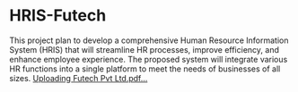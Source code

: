 # HRIS-Futech
This project  plan to develop a comprehensive Human Resource Information System (HRIS) that will streamline HR processes, improve efficiency, and enhance employee experience. The proposed system will integrate various HR functions into a single platform to meet the needs of businesses of all sizes. 
[Uploading Futech Pvt Ltd.pdf…]()
